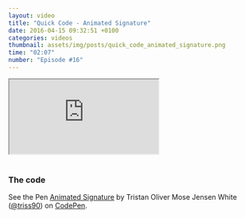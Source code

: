 ```yaml
---
layout: video
title: "Quick Code - Animated Signature"
date: 2016-04-15 09:32:51 +0100
categories: videos
thumbnail: assets/img/posts/quick_code_animated_signature.png
time: "02:07"
number: "Episode #16"
---
```


<div class="responsive-video">
   <iframe src="https://www.youtube.com/embed/8TpElz0W6A4"></iframe>
</div>

<br>

### The code

<p data-height="268" data-theme-id="16012" data-slug-hash="qOmgpx" data-default-tab="result" data-user="triss90" class="codepen">See the Pen <a href="http://codepen.io/triss90/pen/qOmgpx/">Animated Signature</a> by Tristan Oliver Mose Jensen White (<a href="http://codepen.io/triss90">@triss90</a>) on <a href="http://codepen.io">CodePen</a>.</p>
<script async src="//assets.codepen.io/assets/embed/ei.js"></script>
